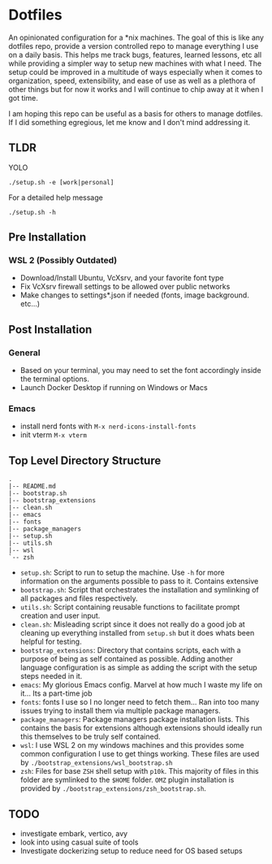 # Dotfiles

An opinionated configuration for a \*nix machines. The goal of this is like any dotfiles repo, provide a version controlled repo to manage everything I use on a daily basis. This helps me track bugs, features, learned lessons, etc all while providing a simpler way to setup new machines with what I need. The setup could be improved in a multitude of ways especially when it comes to organization, speed, extensibility, and ease of use as well as a plethora of other things but for now it works and I will continue to chip away at it when I got time.

I am hoping this repo can be useful as a basis for others to manage dotfiles. If I did something egregious, let me know and I don't mind addressing it.

## TLDR

YOLO

```shell
./setup.sh -e [work|personal]
```

For a detailed help message

```shell
./setup.sh -h
```

## Pre Installation

### WSL 2 (Possibly Outdated)

- Download/Install Ubuntu, VcXsrv, and your favorite font type
- Fix VcXsrv firewall settings to be allowed over public networks
- Make changes to settings\*.json if needed (fonts, image background. etc...)

## Post Installation

### General

- Based on your terminal, you may need to set the font accordingly inside the terminal options.
- Launch Docker Desktop if running on Windows or Macs

### Emacs

- install nerd fonts with `M-x nerd-icons-install-fonts`
- init vterm `M-x vterm`

## Top Level Directory Structure

```shell
.
|-- README.md
|-- bootstrap.sh
|-- bootstrap_extensions
|-- clean.sh
|-- emacs
|-- fonts
|-- package_managers
|-- setup.sh
|-- utils.sh
|-- wsl
`-- zsh
```

- `setup.sh`: Script to run to setup the machine. Use `-h` for more information on the arguments possible to pass to it. Contains extensive
- `bootstrap.sh`: Script that orchestrates the installation and symlinking of all packages and files respectively.
- `utils.sh`: Script containing reusable functions to facilitate prompt creation and user input.
- `clean.sh`: Misleading script since it does not really do a good job at cleaning up everything installed from `setup.sh` but it does whats been helpful for testing.
- `bootstrap_extensions`: Directory that contains scripts, each with a purpose of being as self contained as possible. Adding another language configuration is as simple as adding the script with the setup steps needed in it.
- `emacs`: My glorious Emacs config. Marvel at how much I waste my life on it... Its a part-time job
- `fonts`: fonts I use so I no longer need to fetch them... Ran into too many issues trying to install them via multiple package managers.
- `package_managers`: Package managers package installation lists. This contains the basis for extensions although extensions should ideally run this themselves to be truly self contained.
- `wsl`: I use WSL 2 on my windows machines and this provides some common configuration I use to get things working. These files are used by `./bootstrap_extensions/wsl_bootstrap.sh`
- `zsh`: Files for base `ZSH` shell setup with `p10k`. This majority of files in this folder are symlinked to the `$HOME` folder. `OMZ` plugin installation is provided by `./bootstrap_extensions/zsh_bootstrap.sh`.

## TODO

- investigate embark, vertico, avy
- look into using casual suite of tools
- Investigate dockerizing setup to reduce need for OS based setups
